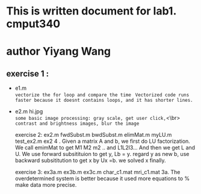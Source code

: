 # This is written document for lab1. cmput340
# author Yiyang Wang

## exercise 1 : 
* e1.m </br>
` vectorize the for loop and compare the time `
` Vectorized code runs faster because it doesnt contains loops, and it has shorter lines.`

* e2.m  hi.jpg </br>
`some basic image processing: gray scale, get user click,`<\br>
`contrast and brightness images, blur the image`



    exercise 2: ex2.m
	     	fwdSubst.m
	     	bwdSubst.m
	    	elimMat.m
	   	myLU.m
	    	test_ex2.m
ex2 4 . Given a matrix A and b, we first do LU factorization. We call emimMat to get M1 M2 m2 .. and L1L2l3... And then we get L and U. We use forward subsitituion to get y, Lb = y. regard y as new b, use backward subsititution to get x by Ux =b. we solved x finally. 


    exercise 3: ex3a.m
    	     	ex3b.m
		ex3c.m
		char_c1.mat
		mri_c1.mat
3a. The overdetermined system is better because it used more equations to
  % make data more precise. 
  
